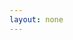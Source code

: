 ```yaml
---
layout: none
---
```


<html lang="id-ID">
<head>
<title>WEBMINAR EKSKLUSIF: "STRATEGI DAPATKAN JUTAAN RUPIAH DARI JUALAN AFFILIATE PRODUK DIGITAL"</title>
<meta name="title" content="WEBMINAR EKSKLUSIF: STRATEGI DAPATKAN JUTAAN RUPIAH DARI JUALAN AFFILIATE PRODUK DIGITAL" />
<meta name="description" content="Bongkar Rahasia Dapetin Penghasilan Jutaan Rupiah dari Affiliate Marketing" />
<meta property="og:image" content="https://orderio.id/images/webminar-affiliate-1-4-768x768.jpg" />
<meta name="twitter:image" content="https://orderio.id/images/webminar-affiliate-1-4-768x768.jpg" />
<script>
    setTimeout(function () {
      window.location.href = "https://member.gataraacademy.com/aff/2909/2215/?utm_source=email&utm_media=em";
    }, 0); // Ubah angka 5000 (ms) menjadi durasi pengalihan yang diinginkan dalam milidetik (misalnya, 3000 untuk 3 detik)
</script>
</head>
<body>
</body>
</html>
